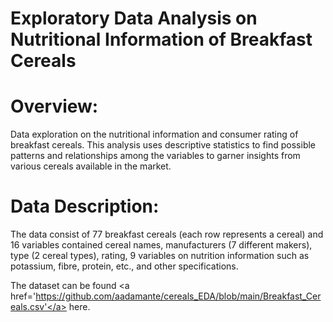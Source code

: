 # Exploratory Data Analysis on Nutritional Information of Breakfast Cereals

# Overview:

Data exploration on the nutritional information and consumer rating of breakfast cereals. This analysis uses descriptive statistics to find possible patterns and relationships among the variables to garner insights from various cereals available in the market.

# Data Description: 

The data consist of 77 breakfast cereals (each row represents a cereal) and 16 variables contained cereal names, manufacturers (7 different makers), type (2 cereal types), rating, 9 variables on nutrition information such as potassium, fibre, protein, etc., and other specifications. 

The dataset can be found <a href='https://github.com/aadamante/cereals_EDA/blob/main/Breakfast_Cereals.csv'</a> here. 
